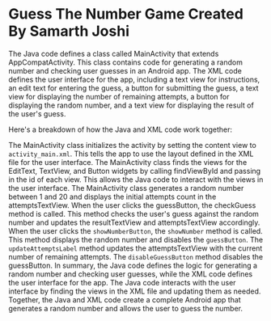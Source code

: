 # Guess The Number Game Created By Samarth Joshi
The Java code defines a class called MainActivity that extends AppCompatActivity. This class contains code for generating a random number and checking user guesses in an Android app. The XML code defines the user interface for the app, including a text view for instructions, an edit text for entering the guess, a button for submitting the guess, a text view for displaying the number of remaining attempts, a button for displaying the random number, and a text view for displaying the result of the user's guess.

Here's a breakdown of how the Java and XML code work together:

The MainActivity class initializes the activity by setting the content view to `activity_main.xml`. This tells the app to use the layout defined in the XML file for the user interface.
The MainActivity class finds the views for the EditText, TextView, and Button widgets by calling findViewById and passing in the id of each view. This allows the Java code to interact with the views in the user interface.
The MainActivity class generates a random number between 1 and 20 and displays the initial attempts count in the attemptsTextView.
When the user clicks the guessButton, the checkGuess method is called. This method checks the user's guess against the random number and updates the resultTextView and attemptsTextView accordingly.
When the user clicks the `showNumberButton`, the `showNumber` method is called. This method displays the random number and disables the `guessButton`.
The `updateAttemptsLabel` method updates the attemptsTextView with the current number of remaining attempts.
The `disableGuessButton` method disables the guessButton.
In summary, the Java code defines the logic for generating a random number and checking user guesses, while the XML code defines the user interface for the app. The Java code interacts with the user interface by finding the views in the XML file and updating them as needed. Together, the Java and XML code create a complete Android app that generates a random number and allows the user to guess the number.
